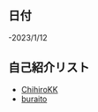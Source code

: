 ## 日付
-2023/1/12

## 自己紹介リスト
- [ChihiroKK](https://github.com/ChihiroKK/Hello-world/blob/main/intro.md)
- [buraito](https://github.com/ChihiroKK/Hello-world/blob/main/intro2.md)
